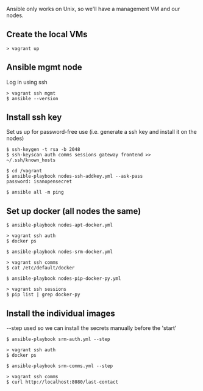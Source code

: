 
Ansible only works on Unix, so we'll have a management VM and our nodes.


Create the local VMs
------------------------
```
> vagrant up
```


Ansible mgmt node
------------------------
Log in using ssh
```
> vagrant ssh mgmt
$ ansible --version
```


Install ssh key
------------------------
Set us up for password-free use (i.e. generate a ssh key and install it on the nodes)
```
$ ssh-keygen -t rsa -b 2048
$ ssh-keyscan auth comms sessions gateway frontend >> ~/.ssh/known_hosts

$ cd /vagrant
$ ansible-playbook nodes-ssh-addkey.yml --ask-pass
password: isanopensecret

$ ansible all -m ping
```


Set up docker (all nodes the same)
-----------------------
```
$ ansible-playbook nodes-apt-docker.yml

> vagrant ssh auth
$ docker ps
```

```
$ ansible-playbook nodes-srm-docker.yml

> vagrant ssh comms
$ cat /etc/default/docker
```

```
$ ansible-playbook nodes-pip-docker-py.yml

> vagrant ssh sessions
$ pip list | grep docker-py
```


Install the individual images
-----------------------
--step used so we can install the secrets manually before the 'start'
```
$ ansible-playbook srm-auth.yml --step

> vagrant ssh auth
$ docker ps
```

```
$ ansible-playbook srm-comms.yml --step

> vagrant ssh comms
$ curl http://localhost:8080/last-contact
```
